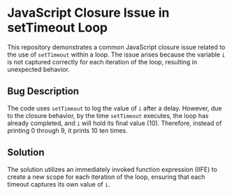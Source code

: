 # JavaScript Closure Issue in setTimeout Loop

This repository demonstrates a common JavaScript closure issue related to the use of `setTimeout` within a loop.  The issue arises because the variable `i` is not captured correctly for each iteration of the loop, resulting in unexpected behavior.

## Bug Description
The code uses `setTimeout` to log the value of `i` after a delay. However, due to the closure behavior, by the time `setTimeout` executes, the loop has already completed, and `i` will hold its final value (10).  Therefore, instead of printing 0 through 9, it prints 10 ten times.

## Solution
The solution utilizes an immediately invoked function expression (IIFE) to create a new scope for each iteration of the loop, ensuring that each timeout captures its own value of `i`.